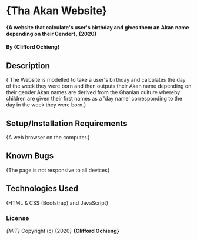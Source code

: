 # {Tha Akan Website}
#### {A website that calculate's user's birthday and gives them an Akan name depending on their Gender}, {2020}
#### By **{Clifford Ochieng}**
## Description
{ The Website is modelled to  take a user's birthday and calculates the day of the week they were born and then outputs their Akan name depending on their gender.Akan names are derived from the Ghanian culture whereby children are given their first names as a 'day name' corresponding to the day in the week they were born.}
## Setup/Installation Requirements
{A web browser on the computer.}
## Known Bugs
{The page is not responsive to all devices}
## Technologies Used
{HTML & CSS (Bootstrap) and JavaScript}
### License
*{MIT}*
Copyright (c) {2020} **{Clifford Ochieng}**